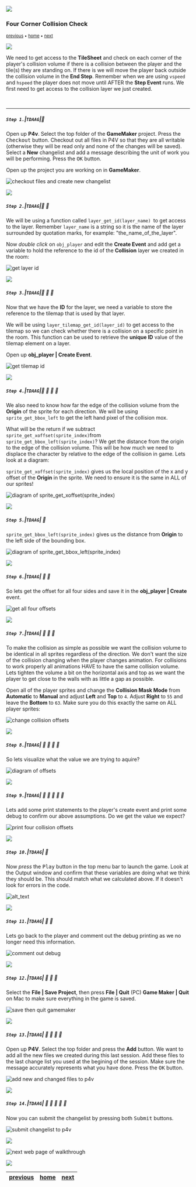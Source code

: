 ![](../images/line3.png)

### Four Corner Collision Check

<sub>[previous](../collision-volume/README.md#user-content-creating-collision-volume-in-room) • [home](..//README.md#user-content-gms2-action-adventure-game) • [next](../resolve-collision/README.md#user-content-resolve-collision)</sub>

![](../images/line3.png)

We need to get access to the **TileSheet** and check on each corner of the player's collision volume if there is a collision between the player and the tile(s) they are standing on.  If there is we will move the player back outside the collision volume in the **End Step**.  Remember when we are using `vspeed` and `hspeed` the player does not move until AFTER the **Step Event** runs.  We first need to get access to the collision layer we just created.

<br>

---

##### `Step 1.`\|`TDAAG`|:small_blue_diamond:

Open up **P4v**.  Select the top folder of the **GameMaker** project. Press the <kbd>Checkout</kbd> button.  Checkout out all files in P4V so that they are all writable (otherwise they will be read only and none of the changes will be saved). Select a **New** changelist and add a message describing the unit of work you will be performing. Press the <kbd>OK</kbd> button.

Open up the project you are working on in **GameMaker**. 

![checkout files and create new changelist](images/checkoutFiles.png)

![](../images/line2.png)

##### `Step 2.`\|`TDAAG`|:small_blue_diamond: :small_blue_diamond: 

We will be using a function called `layer_get_id(layer_name) `to get access to the layer. Remember `layer_name` is a string so it is the name of the layer surrounded by quotation marks, for example: "the_name_of_the_layer".

Now *double click* on `obj_player` and edit the **Create Event** and add get a variable to hold the reference to the id of the **Collision** layer we created in the room:

![get layer id](images/getLayer.png)

![](../images/line2.png)

##### `Step 3.`\|`TDAAG`|:small_blue_diamond: :small_blue_diamond: :small_blue_diamond:

Now that we have the  **ID** for the layer, we need a variable to store the reference to the tilemap that is used by that layer.  

We will be using `layer_tilemap_get_id(layer_id)` to get access to the tilemap so we can check whether there is a collision on a specific point in the room. This function can be used to retrieve the **unique ID** value of the tilemap element on a layer.

Open up **obj_player | Create Event**.

![get tilemap id](images/gettilemap2.png)


![](../images/line2.png)

##### `Step 4.`\|`TDAAG`|:small_blue_diamond: :small_blue_diamond: :small_blue_diamond: :small_blue_diamond:

We also need to know how far the edge of the collision volume from the **Origin** of the sprite for each direction.  We will be using `sprite_get_bbox_left` to get the left hand pixel of the collision mox.

What will be the return  if we subtract `sprite_get_xoffset(sprite_index)`from `sprite_get_bbox_left(sprite_index)`?  We get the distance from the origin to the edge of the collision volume.  This will be how much we need to displace the character by relative to the edge of the collision in game.  Lets look at a diagram:

`sprite_get_xoffset(sprite_index)` gives us the local position of the x and y offset of the **Origin** in the sprite.  We need to ensure it is the same in ALL of our sprites!

![diagram of sprite_get_xoffset(sprite_index)](images/spr_xyoffset.png)

![](../images/line2.png)

##### `Step 5.`\|`TDAAG`| :small_orange_diamond:

`sprite_get_bbox_left(sprite_index)` gives us the distance from **Origin** to the left side of the bounding box. 

![diagram of sprite_get_bbox_left(sprite_index)](images/spr_bbox.png)

![](../images/line2.png)

##### `Step 6.`\|`TDAAG`| :small_orange_diamond: :small_blue_diamond:

So lets get the offset for all four sides and save it in the **obj_player | Create** event.

![get all four offsets](images/fourOffsets.png)

![](../images/line2.png)

##### `Step 7.`\|`TDAAG`| :small_orange_diamond: :small_blue_diamond: :small_blue_diamond:

To make the collision as simple as possible we want the collision volume to be identical in all sprites regardless of the direction.  We don't want the size of the collision changing when the player changes animation. For collisions to work properly all animations HAVE to have the same collision volume. Lets tighten the volume a bit on the horizontal axis and top as we want the player to get close to the walls with as little a gap as possible.

Open all of the player sprites and change the **Collision Mask Mode** from **Automatic** to **Manual** and adjust **Left** and **Top** to `4`.  Adjust **Right** to `55` and leave the **Bottom** to `63`.  Make sure you do this exactly the same on ALL player sprites:

![change collision offsets](images/collisionOffsets.png)

![](../images/line2.png)

##### `Step 8.`\|`TDAAG`| :small_orange_diamond: :small_blue_diamond: :small_blue_diamond: :small_blue_diamond:

So lets visualize what the value we are trying to aquire?

![diagram of offsets](images/offsets.png)

![](../images/line2.png)

##### `Step 9.`\|`TDAAG`| :small_orange_diamond: :small_blue_diamond: :small_blue_diamond: :small_blue_diamond: :small_blue_diamond:

Lets add some print statements to the player's create event and print some debug to confirm our above assumptions.  Do we get the value we expect?

![print four collision offsets](images/confirmOffsetsCorrect.png)

![](../images/line2.png)

##### `Step 10.`\|`TDAAG`| :large_blue_diamond:

Now *press* the <kbd>Play</kbd> button in the top menu bar to launch the game.  Look at the Output window and confirm that these variables are doing what we think they should be.  This should match what we calculated above.  If it doesn't look for errors in the code.

![alt_text](images/collisionOffsetsDebug.png)

![](../images/line2.png)

##### `Step 11.`\|`TDAAG`| :large_blue_diamond: :small_blue_diamond: 

Lets go back to the player and comment out the debug printing as we no longer need this information.

![comment out debug](images/commentOutDebug.png)

![](../images/line2.png)

##### `Step 12.`\|`TDAAG`| :large_blue_diamond: :small_blue_diamond: :small_blue_diamond: 

Select the **File | Save Project**, then press **File | Quit** (PC) **Game Maker | Quit** on Mac to make sure everything in the game is saved.

![save then quit gamemaker](images/saveQuit.png)

![](../images/line2.png)

##### `Step 13.`\|`TDAAG`| :large_blue_diamond: :small_blue_diamond: :small_blue_diamond:  :small_blue_diamond: 

Open up **P4V**.  Select the top folder and press the **Add** button.  We want to add all the new files we created during this last session.  Add these files to the last change list you used at the begining of the session. Make sure the message accurately represents what you have done. Press the <kbd>OK</kbd> button.

![add new and changed files to p4v](images/add.png)

![](../images/line2.png)

##### `Step 14.`\|`TDAAG`| :large_blue_diamond: :small_blue_diamond: :small_blue_diamond: :small_blue_diamond:  :small_blue_diamond: 

Now you can submit the changelist by pressing both <kbd>Submit</kbd> buttons.

![submit changelist to p4v](images/submit.png)


![](../images/line.png)

<!-- <img src="https://via.placeholder.com/1000x100/45D7CA/000000/?text=Next Up - Resolve Collision"> -->

![next web page of walkthrough](images/banner.png)

![](../images/line.png)

| [previous](../collision-volume/README.md#user-content-creating-collision-volume-in-room)| [home](..//README.md#user-content-gms2-action-adventure-game) | [next](../resolve-collision/README.md#user-content-resolve-collision)|
|---|---|---|
